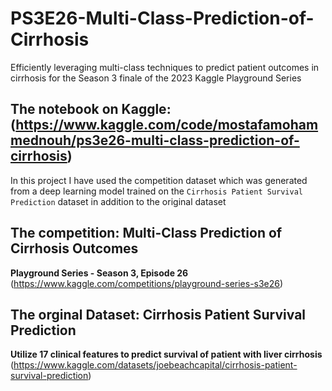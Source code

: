 # PS3E26-Multi-Class-Prediction-of-Cirrhosis
Efficiently leveraging multi-class techniques to predict patient outcomes in cirrhosis for the Season 3 finale of the 2023 Kaggle Playground Series


## The notebook on Kaggle: (https://www.kaggle.com/code/mostafamohammednouh/ps3e26-multi-class-prediction-of-cirrhosis)

In this project I have used the competition dataset which was generated from a deep learning model trained on the `Cirrhosis Patient Survival Prediction` dataset in addition to the original dataset

## The competition: Multi-Class Prediction of Cirrhosis Outcomes
**Playground Series - Season 3, Episode 26**
(https://www.kaggle.com/competitions/playground-series-s3e26)

## The orginal Dataset: Cirrhosis Patient Survival Prediction
**Utilize 17 clinical features to predict survival of patient with liver cirrhosis**
(https://www.kaggle.com/datasets/joebeachcapital/cirrhosis-patient-survival-prediction)
